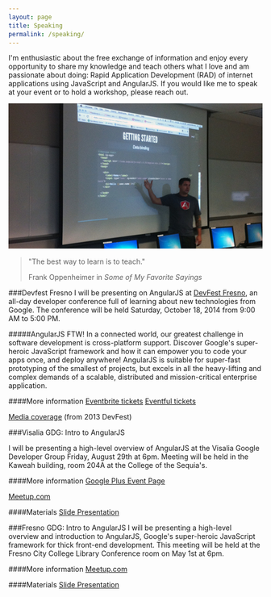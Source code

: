 ```yaml
---
layout: page
title: Speaking
permalink: /speaking/
---
```


I'm enthusiastic about the free exchange of information and enjoy every opportunity to share my knowledge and teach others what I love and am passionate about doing: Rapid Application Development (RAD) of internet applications using JavaScript and AngularJS. If you would like me to speak at your event or to hold a workshop, please reach out.

<div class="col-sm-6 pull-right">
    <div class="thumbnail">
          <img src="/assets/images/speaking/visalia-gdg.png" alt="Aaron Roberson presenting on AngularJS">
    </div>
    <blockquote class="blockquote">
        <p>"The best way to learn is to teach."</p>
         <footer>Frank Oppenheimer in <cite>Some of My Favorite Sayings</cite></footer>
    </blockquote>
</div>

###Devfest Fresno
I will be presenting on AngularJS at [DevFest Fresno](http://devfest.gdgfresno.com), an all-day developer conference full of learning about new technologies from Google. The conference will be held Saturday, October 18, 2014 from 9:00 AM to 5:00 PM.

#####AngularJS FTW!
In a connected world, our greatest challenge in software development is cross-platform support. Discover Google's super-heroic JavaScript framework and how it can empower you to code your apps once, and deploy anywhere! AngularJS is suitable for super-fast prototyping of the smallest of projects, but excels in all the heavy-lifting and complex demands of a scalable, distributed and mission-critical enterprise application.

####More information
[Eventbrite tickets](http://www.eventbrite.com/e/fresno-devfest-2014-tickets-12537823969)
[Eventful tickets](http://fresno.eventful.com/events/fresno-devfest-2014-/E0-001-073663505-2)

[Media coverage](http://abc30.com/archive/9296048/) (from 2013 DevFest)

###Visalia GDG: Intro to AngularJS

I will be presenting a high-level overview of AngularJS at the Visalia Google Developer Group Friday, August 29th at 6pm. Meeting will be held in the Kaweah building, room 204A at the College of the Sequia's.

####More information
[Google Plus Event Page](http://plus.google.com/u/0/events/cp3lha5a7gs7gekaljs4k1squ1g)

[Meetup.com](http://www.meetup.com/GDG-Visalia-Google-Developer-Group/events/199150872/)

####Materials
[Slide Presentation](http://slides.com/aaronroberson/angularjs#/)

###Fresno GDG: Intro to AngularJS
I will be presenting a high-level overview and introduction to AngularJS, Google's super-heroic JavaScript framework for thick front-end development. This meeting will be held at the Fresno City College Library Conference room on May 1st at 6pm.

####More information
[Meetup.com](http://www.meetup.com/googledevelopers/events/175338752/)

####Materials
[Slide Presentation](http://slides.com/aaronroberson/angularjs#/)